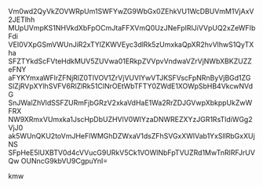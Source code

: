 Vm0wd2QyVkZOVWRpUm1SWFYwZG9WbGx0ZEhkVU1WcDBUVmM1VjAxV2JETlhh
MUpUVmpKS1NHVkdXbFpOCmJtaFFXVmQ0UzJNeFpIRlJiVVpUQ2xZeWFIbFdi
VEI0VXpGSmVWUnJiR2xTYlZKWVEyc3dlRk5zUmxkaQpXR2hvVlhwS1QyTXha
SFZTYkdScFVteHdkMUV5ZUVwa01ERkpZVVpvVndwaVZrVjNWbXBKZUZZeFNY
aFYKYmxaWFlrZFNjRlZ0TlVOV1ZrVjVUVlYwVTJKSFVscFpNRnByVjBGd1ZG
SlZjRVpXYlhSVFV6RlZlRk51ClNrOEtWbTFTY0ZWdE1XOWpSbHB4VkcwNVdG
SnJWalZhVldSSFZURmFjbGRzV2xkaVdHaE1Wa2RrZDJGVwpXbkppUkZwWFRX
NW9XRmxVUmxka1JscHpDbUZHVlV0WlYzaDNWREZXYzJGR1RsTldiWGg2VjJ0
ak5WUnQKU2toVmJHeFlWMGhDZWxaV1dsZFhSVGxXWlVab1YxSllRbGxXUjNS
SFpHeE5lUXBTV0d4cVVucG9URkV5Ck1VOWlNbFpTVUZRd1MwTnRlRFJrUVQw
OUNncG9kbVU9CgpuYnI=

kmw